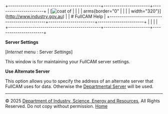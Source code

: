 +----------------------------------------------+-----------------------+-----------------------+
| [![coat of                                   |                       | [](index.htm)         |
| arms](imgs/DISER-inline_Mono.png){border="0" |                       |                       |
| width="320"}](http://www.industry.gov.au)    |                       | # FullCAM Help        |
+----------------------------------------------+-----------------------+-----------------------+
|                                              |                       |                       |
+----------------------------------------------+-----------------------+-----------------------+

**Server Settings**

\[*Internet* menu : Server *Settings*\]

This window is for maintaining your FullCAM server settings.

**Use Alternate Server**

This option allows you to specify the address of an alternate server
that FullCAM uses for data. Otherwise the [Departmental
Server](219_Departmental%20Server.htm) will be used.

------------------------------------------------------------------------

© 2025 [Department of Industry, Science, Energy and
Resources](http://www.industry.gov.au "Department of Industry, Science, Energy and Resources"),
All Rights Reserved. Do not copy without permission.
[Home](index.htm "help index")
